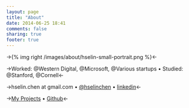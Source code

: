```yaml
---
layout: page
title: "About"
date: 2014-06-25 18:41
comments: false
sharing: true
footer: true
---
```


->{% img right /images/about/hselin-small-portrait.png %}<-

->Worked: @Western Digital, @Microsoft, @Various startups • Studied: @Stanford, @Cornell<-

->hselin.chen at gmail.com • [@hselinchen](https://twitter.com/hselinchen) • [linkedin](https://www.linkedin.com/in/alberthchen)<-

-><a href="{{ root_url }}/projects">My Projects</a> • <a href="https://github.com/hselin">Github</a><-